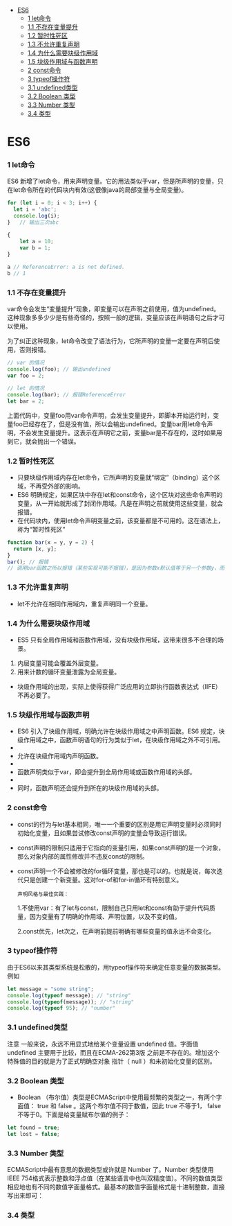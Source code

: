 
- [ES6](#es6)
    - [1 let命令](#1-let命令)
    - [1.1 不存在变量提升](#11-不存在变量提升)
    - [1.2 暂时性死区](#12-暂时性死区)
    - [1.3 不允许重复声明](#13-不允许重复声明)
    - [1.4 为什么需要块级作用域](#14-为什么需要块级作用域)
    - [1.5 块级作用域与函数声明](#15-块级作用域与函数声明)
    - [2 const命令](#2-const命令)
    - [3 typeof操作符](#3-typeof操作符)
    - [3.1 undefined类型](#31-undefined类型)
    - [3.2  Boolean 类型](#32--boolean-类型)
    - [3.3  Number 类型](#33--number-类型)
    - [3.4  类型](#34--类型)

# ES6

### 1 let命令

ES6 新增了let命令，用来声明变量。它的用法类似于var，但是所声明的变量，只在let命令所在的代码块内有效(这很像java的局部变量与全局变量)。

```javascript
for (let i = 0; i < 3; i++) {
  let i = 'abc';
  console.log(i);
}   // 输出三次abc
```

```javascript
{
    let a = 10;
    var b = 1;
}
      
a // ReferenceError: a is not defined.
b // 1
```

### 1.1 不存在变量提升

var命令会发生“变量提升”现象，即变量可以在声明之前使用，值为undefined。这种现象多多少少是有些奇怪的，按照一般的逻辑，变量应该在声明语句之后才可以使用。

为了纠正这种现象，let命令改变了语法行为，它所声明的变量一定要在声明后使用，否则报错。

```javascript
// var 的情况
console.log(foo); // 输出undefined
var foo = 2;

// let 的情况
console.log(bar); // 报错ReferenceError
let bar = 2;
```

上面代码中，变量foo用var命令声明，会发生变量提升，即脚本开始运行时，变量foo已经存在了，但是没有值，所以会输出undefined。变量bar用let命令声明，不会发生变量提升。这表示在声明它之前，变量bar是不存在的，这时如果用到它，就会抛出一个错误。

### 1.2 暂时性死区
+ 只要块级作用域内存在let命令，它所声明的变量就“绑定”（binding）这个区域，不再受外部的影响。
+ ES6 明确规定，如果区块中存在let和const命令，这个区块对这些命令声明的变量，从一开始就形成了封闭作用域。凡是在声明之前就使用这些变量，就会报错。
+ 在代码块内，使用let命令声明变量之前，该变量都是不可用的。这在语法上，称为“暂时性死区”
```javascript
function bar(x = y, y = 2) {
  return [x, y];
}
bar(); // 报错
// 调用bar函数之所以报错（某些实现可能不报错），是因为参数x默认值等于另一个参数y，而此时y还没有声明，属于“死区”。
```

### 1.3 不允许重复声明
+ let不允许在相同作用域内，重复声明同一个变量。

### 1.4 为什么需要块级作用域

+ ES5 只有全局作用域和函数作用域，没有块级作用域，这带来很多不合理的场景。
1. 内层变量可能会覆盖外层变量。
2. 用来计数的循环变量泄露为全局变量。
+ 块级作用域的出现，实际上使得获得广泛应用的立即执行函数表达式（IIFE）不再必要了。

### 1.5 块级作用域与函数声明

+ ES6 引入了块级作用域，明确允许在块级作用域之中声明函数。ES6 规定，块级作用域之中，函数声明语句的行为类似于let，在块级作用域之外不可引用。
+ 
+ 允许在块级作用域内声明函数。
+ 
+ 函数声明类似于var，即会提升到全局作用域或函数作用域的头部。
+ 
+ 同时，函数声明还会提升到所在的块级作用域的头部。

### 2 const命令

+ const的行为与let基本相同，唯一一个重要的区别是用它声明变量时必须同时初始化变量，且如果尝试修改const声明的变量会导致运行错误。

+ const声明的限制只适用于它指向的变量引用，如果const声明的是一个对象，那么对象内部的属性修改并不违反const的限制。
  
+ const声明一个不会被修改的for循环变量，那也是可以的。也就是说，每次迭代只是创建一个新变量。这对for-of和for-in循环有特别意义。

      声明风格与最佳实践：

    1.不使用var：有了let与const，限制自己只用let和const有助于提升代码质量，因为变量有了明确的作用域、声明位置，以及不变的值。

    2.const优先，let次之，在声明前提前明确有哪些变量的值永远不会变化。

### 3 typeof操作符

由于ES6以来其类型系统是松散的，用typeof操作符来确定任意变量的数据类型。例如

```javascript
let message = "some string";
console.log(typeof message); // "string"
console.log(typeof(message)); // "string"
console.log(typeof 95); // "number"
```

### 3.1 undefined类型

注意 一般来说，永远不用显式地给某个变量设置 undefined
值。字面值 undefined 主要用于比较，而且在ECMA-262第3版
之前是不存在的。增加这个特殊值的目的就是为了正式明确空对象
指针（ null ）和未初始化变量的区别。




### 3.2  Boolean 类型

+ Boolean （布尔值）类型是ECMAScript中使用最频繁的类型之一，有两个字面值： true 和 false 。这两个布尔值不同于数值，因此 true 不等于1， false 不等于0。下面是给变量赋布尔值的例子：


```javascript
let found = true;
let lost = false;
```

### 3.3  Number 类型

ECMAScript中最有意思的数据类型或许就是 Number 了。Number 类型使用IEEE 754格式表示整数和浮点值（在某些语言中也叫双精度值）。不同的数值类型相应地也有不同的数值字面量格式。最基本的数值字面量格式是十进制整数，直接写出来即可：

### 3.4  类型
